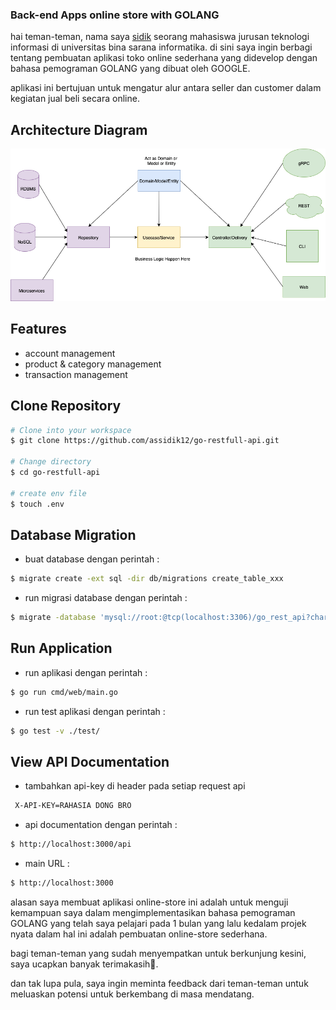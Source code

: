 ### Back-end Apps online store with GOLANG

hai teman-teman, nama saya <a href="https://www.instagram.com/invites/contact/?i=19oc9ovkmoscw&utm_content=ni3uyco">sidik</a> seorang mahasiswa jurusan teknologi informasi di universitas bina sarana informatika. di sini saya ingin berbagi tentang pembuatan aplikasi toko online sederhana yang didevelop dengan bahasa pemograman GOLANG yang dibuat oleh GOOGLE.

aplikasi ini bertujuan untuk mengatur alur antara seller dan customer dalam kegiatan jual beli secara online.

## Architecture Diagram

![golang clean architecture](architecture.png)

## Features

- account management
- product & category management
- transaction management

## Clone Repository

```bash
# Clone into your workspace
$ git clone https://github.com/assidik12/go-restfull-api.git

# Change directory
$ cd go-restfull-api

# create env file
$ touch .env
```

## Database Migration

- buat database dengan perintah :

```bash
$ migrate create -ext sql -dir db/migrations create_table_xxx
```

- run migrasi database dengan perintah :

```bash
$ migrate -database 'mysql://root:@tcp(localhost:3306)/go_rest_api?charset=utf8mb4&parseTime=True&loc=Local' -path db/migrations up
```

## Run Application

- run aplikasi dengan perintah :

```bash
$ go run cmd/web/main.go
```

- run test aplikasi dengan perintah :

```bash
$ go test -v ./test/
```

## View API Documentation

- tambahkan api-key di header pada setiap request api

```bash
 X-API-KEY=RAHASIA DONG BRO
```

- api documentation dengan perintah :

```bash
$ http://localhost:3000/api
```

- main URL :

```bash
$ http://localhost:3000
```

alasan saya membuat aplikasi online-store ini adalah untuk menguji kemampuan saya dalam mengimplementasikan bahasa pemograman GOLANG yang telah saya pelajari pada 1 bulan yang lalu kedalam projek nyata dalam hal ini adalah pembuatan online-store sederhana.

bagi teman-teman yang sudah menyempatkan untuk berkunjung kesini, saya ucapkan banyak terimakasih🤞.

dan tak lupa pula, saya ingin meminta feedback dari teman-teman untuk meluaskan potensi untuk berkembang di masa mendatang.
